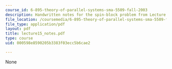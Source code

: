 ```yaml
---
course_id: 6-895-theory-of-parallel-systems-sma-5509-fall-2003
description: Handwritten notes for the spin-block problem from Lecture 15.
file_location: /coursemedia/6-895-theory-of-parallel-systems-sma-5509-fall-2003/000598e8590205b3383f03ecc5b6cae2_lecture15_notes.pdf
file_type: application/pdf
layout: pdf
title: lecture15_notes.pdf
type: course
uid: 000598e8590205b3383f03ecc5b6cae2

---
```

None